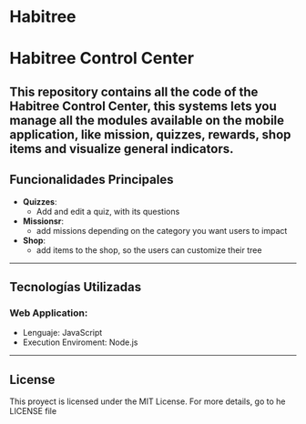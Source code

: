 # Habitree

# Habitree Control Center

This repository contains all the code of the Habitree Control Center, this systems lets you manage all the modules available on the mobile application, like mission, quizzes, rewards, shop items and visualize general indicators.
---

## **Funcionalidades Principales**

- **Quizzes**:
  - Add and edit a quiz, with its questions
- **Missionsr**:
  - add missions depending on the category you want users to impact
- **Shop**:
  - add items to the shop, so the users can customize their tree

---

## **Tecnologías Utilizadas**

### **Web Application**:
  - Lenguaje: JavaScript
  - Execution Enviroment: Node.js

---

## License
This proyect is licensed under the MIT License. For more details, go to he LICENSE file

